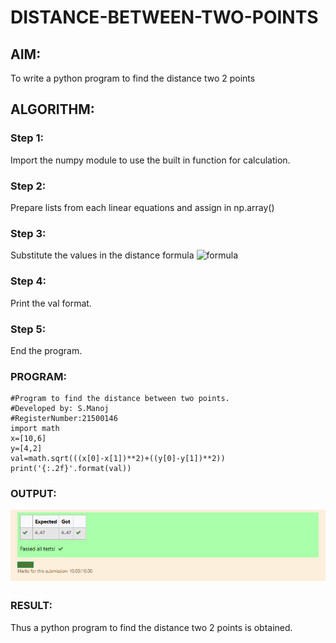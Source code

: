 # DISTANCE-BETWEEN-TWO-POINTS

## AIM:
To write a python program to find the distance two 2 points
## ALGORITHM:
### Step 1: 
Import the numpy module to use the built in function for calculation.
### Step 2: 
Prepare lists from each linear equations and assign in np.array()
### Step 3: 
Substitute the values in the distance formula  ![formula](/formula.jpg)
### Step 4: 
Print the val format.
### Step 5: 
End the program.
### PROGRAM:
```
#Program to find the distance between two points.
#Developed by: S.Manoj 
#RegisterNumber:21500146
import math
x=[10,6]
y=[4,2]
val=math.sqrt(((x[0]-x[1])**2)+((y[0]-y[1])**2))
print('{:.2f}'.format(val))
```
  
### OUTPUT:
![Distance between two points](./outputpic.png)


### RESULT:
Thus a python program to find the distance two 2 points is obtained.

